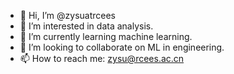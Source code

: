 - 👋 Hi, I’m @zysuatrcees
- 👀 I’m interested in data analysis.
- 🌱 I’m currently learning machine learning.
- 💞️ I’m looking to collaborate on ML in engineering.
- 📫 How to reach me: zysu@rcees.ac.cn

<!---
zysuatrcees/zysuatrcees is a ✨ special ✨ repository because its `README.md` (this file) appears on your GitHub profile.
You can click the Preview link to take a look at your changes.
--->
